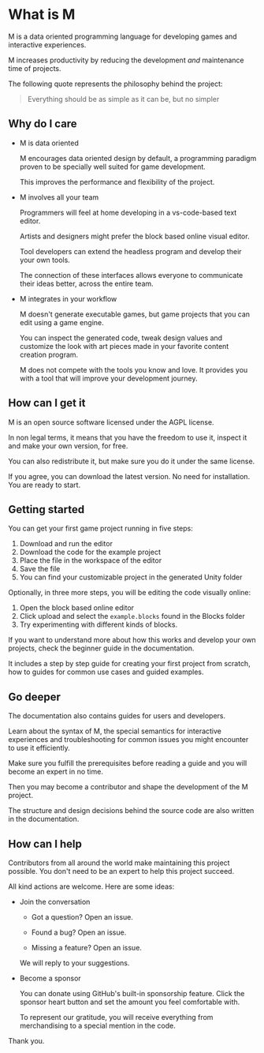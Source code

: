 # What is M

M is a data oriented programming language for developing games and interactive experiences.

M increases productivity by reducing the development *and* maintenance time of projects.

The following quote represents the philosophy behind the project:

> Everything should be as simple as it can be, but no simpler

## Why do I care

* M is data oriented

  M encourages data oriented design by default, a programming paradigm proven to be specially well suited for game development.

  This improves the performance and flexibility of the project.

* M involves all your team

  Programmers will feel at home developing in a vs-code-based text editor.

  Artists and designers might prefer the block based online visual editor.

  Tool developers can extend the headless program and develop their your own tools.

  The connection of these interfaces allows everyone to communicate their ideas better, across the entire team.

* M integrates in your workflow

  M doesn't generate executable games, but game projects that you can edit using a game engine.

  You can inspect the generated code, tweak design values and customize the look with art pieces made in your favorite content creation program.

  M does not compete with the tools you know and love. It provides you with a tool that will improve your development journey.

## How can I get it

M is an open source software licensed under the AGPL license.

In non legal terms, it means that you have the freedom to use it, inspect it and make your own version, for free.

You can also redistribute it, but make sure you do it under the same license.

If you agree, you can download the latest version. No need for installation. You are ready to start.

## Getting started

You can get your first game project running in five steps:

1. Download and run the editor
2. Download the code for the example project
3. Place the file in the workspace of the editor
4. Save the file
5. You can find your customizable project in the generated Unity folder

Optionally, in three more steps, you will be editing the code visually online:

1. Open the block based online editor
2. Click upload and select the `example.blocks` found in the Blocks folder
3. Try experimenting with different kinds of blocks.

If you want to understand more about how this works and develop your own projects, check the beginner guide in the documentation.

It includes a step by step guide for creating your first project from scratch, how to guides for common use cases and guided examples.

## Go deeper

The documentation also contains guides for users and developers.

Learn about the syntax of M, the special semantics for interactive experiences and troubleshooting for common issues you might encounter to use it efficiently.

Make sure you fulfill the prerequisites before reading a guide and you will become an expert in no time.

Then you may become a contributor and shape the development of the M project.

The structure and design decisions behind the source code are also written in the documentation.

## How can I help

Contributors from all around the world make maintaining this project possible.
You don't need to be an expert to help this project succeed.

All kind actions are welcome. Here are some ideas:

* Join the conversation

  * Got a question? Open an issue.

  * Found a bug? Open an issue.

  * Missing a feature? Open an issue.

  We will reply to your suggestions.

* Become a sponsor

  You can donate using GitHub's built-in sponsorship feature. Click the sponsor heart button and set the amount you feel comfortable with.

  To represent our gratitude, you will receive everything from merchandising to a special mention in the code.

Thank you.
